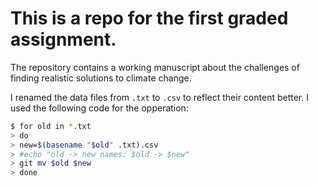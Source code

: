 # This is a repo for the first graded assignment.

The repository contains a working manuscript about the challenges of finding realistic solutions to climate change.

I renamed the data files from `.txt` to `.csv` to reflect their content better. I used the following code for the opperation:

```bash
$ for old in *.txt
> do
> new=$(basename "$old" .txt).csv
> #echo "old -> new names: $old -> $new" 
> git mv $old $new
> done
```